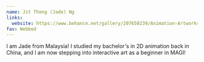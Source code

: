 ```yaml
---
name: Jit Thong (Jade) Ng
links:
  website: https://www.behance.net/gallery/207650239/Animation-Artworks-Portfolio-Ng-Jit-Thong
fav: Webbed
---
```

I am Jade from Malaysia! I studied my bachelor's in 2D animation back in China, and I am now stepping into interactive art as a beginner in MAGI!
